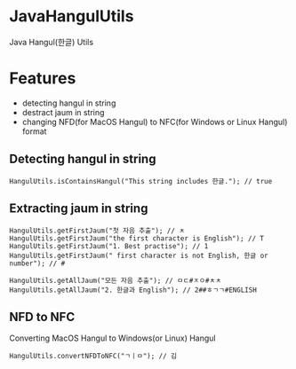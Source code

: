 # JavaHangulUtils
Java Hangul(한글) Utils

# Features
* detecting hangul in string
* destract jaum in string
* changing NFD(for MacOS Hangul) to NFC(for Windows or Linux Hangul) format

## Detecting hangul in string

```
HangulUtils.isContainsHangul("This string includes 한글."); // true
```

## Extracting jaum in string

```
HangulUtils.getFirstJaum("첫 자음 추출"); // ㅊ
HangulUtils.getFirstJaum("the first character is English"); // T
HangulUtils.getFirstJaum("1. Best practise"); // 1
HangulUtils.getFirstJaum(" first character is not English, 한글 or number"); // #
```

```
HangulUtils.getAllJaum("모든 자음 추출"); // ㅁㄷ#ㅈㅇ#ㅊㅊ
HangulUtils.getAllJaum("2. 한글과 English"); // 2##ㅎㄱㄱ#ENGLISH
```

## NFD to NFC
Converting MacOS Hangul to Windows(or Linux) Hangul

```
HangulUtils.convertNFDToNFC("ㄱㅣㅁ"); // 김
```
